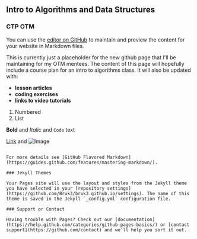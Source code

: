 ## Intro to Algorithms and Data Structures 
### CTP OTM 

You can use the [editor on GitHub](https://github.com/Bruk3/bruk3.github.io/edit/master/index.md) to maintain and preview the content for your website in Markdown files.

This is currently just a placeholder for the new github page that I'll be maintaining for my OTM mentees. The content of this page
will hopefully include a course plan for an intro to algorithms class. It will also be updated with: 


- **lesson articles**
- **coding exercises**
- **links to video tutorials**



1. Numbered
2. List

**Bold** and _Italic_ and `Code` text

[Link](url) and ![Image](src)
```

For more details see [GitHub Flavored Markdown](https://guides.github.com/features/mastering-markdown/).

### Jekyll Themes

Your Pages site will use the layout and styles from the Jekyll theme you have selected in your [repository settings](https://github.com/Bruk3/bruk3.github.io/settings). The name of this theme is saved in the Jekyll `_config.yml` configuration file.

### Support or Contact

Having trouble with Pages? Check out our [documentation](https://help.github.com/categories/github-pages-basics/) or [contact support](https://github.com/contact) and we’ll help you sort it out.
